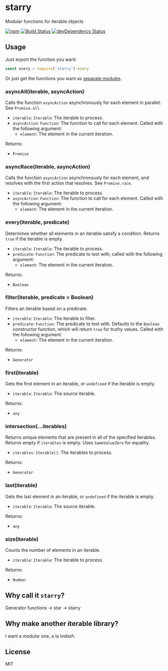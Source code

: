 # starry

Modular functions for iterable objects

[![npm](https://img.shields.io/npm/v/starry.svg?style=flat-square)](https://www.npmjs.com/package/starry)
[![Build Status](https://img.shields.io/travis/seangenabe/starry/master.svg?style=flat-square)](https://travis-ci.org/seangenabe/starry)
[![devDependency Status](https://img.shields.io/david/dev/seangenabe/starry.svg?style=flat-square)](https://david-dm.org/seangenabe/starry#info=devDependencies)

## Usage

Just export the function you want:

```javascript
const every = require('starry').every
```

Or just get the functions you want as [separate modules](https://www.npmjs.com/browse/keyword/starry-modularized).

### asyncAll(iterable, asyncAction)

Calls the function `asyncAction` asynchronously for each element in parallel. See `Promise.all`.

* `iterable`: `Iterable`: The iterable to process.
* `asyncAction`: `Function`: The function to call for each element. Called with the following argument:
  * `element`: The element in the current iteration.

Returns:
* `Promise`

### asyncRace(iterable, asyncAction)

Calls the function `asyncAction` asynchronously for each element, and resolves with the first action that resolves. See `Promise.race`.

* `iterable`: `Iterable`: The iterable to process.
* `asyncAction`: `Function`: The function to call for each element. Called with the following argument:
  * `element`: The element in the current iteration.

### every(iterable, predicate)

Determines whether all elements in an iterable satisfy a condition. Returns `true` if the iterable is empty.

* `iterable`: `Iterable`: The iterable to process.
* `predicate`: `Function`: The predicate to test with, called with the following argument:
  * `element`: The element in the current iteration.

Returns:
* `Boolean`

### filter(iterable, predicate = Boolean)

Filters an iterable based on a predicate.

* `iterable`: `Iterable`: The iterable to filter.
* `predicate`: `Function`: The predicate to test with. Defaults to the `Boolean` constructor function, which will return `true` for truthy values. Called with the following argument:
  * `element`: The element in the current iteration.

Returns:
* `Generator`

### first(iterable)

Gets the first element in an iterable, or `undefined` if the iterable is empty.

* `iterable`: `Iterable`: The source iterable.

Returns:
* `any`

### intersection(...iterables)

Returns unique elements that are present in all of the specified iterables. Returns empty if `iterables` is empty. Uses `SameValueZero` for equality.

* `iterables`: `Iterable[]`: The iterables to process.

Returns:
* `Generator`

### last(iterable)

Gets the last element in an iterable, or `undefined` if the iterable is empty.

* `iterable`: `Iterable`: The source iterable.

Returns:
* `any`

### size(iterable)

Counts the number of elements in an iterable.

* `iterable`: `Iterable`: The iterable to process.

Returns:
* `Number`

## Why call it `starry`?

Generator functions -> star -> starry

## Why make another iterable library?

I want a modular one, a la _lodash_.

## License

MIT
